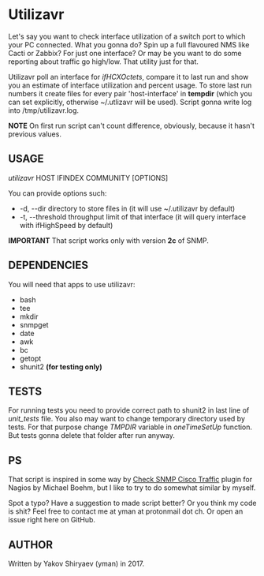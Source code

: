# Utilizavr

Let's say you want to check interface utilization of a switch port to which
your PC connected. What you gonna do? Spin up a full flavoured NMS like
Cacti or Zabbix? For just one interface? Or may be you want to do some
reporting about traffic go high/low. That utility just for that.

Utilizavr poll an interface for _ifHCXOctets_, compare it to last run
and show you an estimate of interface utilization and percent usage. To
store last run numbers it create files for every pair 'host-interface'
in __tempdir__ (which you can set explicitly, otherwise ~/.utlizavr will be
used). Script gonna write log into /tmp/utilizavr.log.

__NOTE__ On first run script can't count difference, obviously, because it
hasn't previous values.

## USAGE 

_utilizavr_ HOST IFINDEX COMMUNITY [OPTIONS]

You can provide options such:
*   -d, --dir         directory to store files in (it will use 
                            ~/.utilizavr by default)
*   -t, --threshold   throughput limit of that interface (it will query
                            interface with ifHighSpeed by default)

__IMPORTANT__ That script works only with version __2c__ of SNMP.

## DEPENDENCIES 
You will need that apps to use utilizavr:
*   bash
*   tee
*   mkdir
*   snmpget
*   date
*   awk
*   bc
*   getopt
*   shunit2 __(for testing only)__

## TESTS
For running tests you need to provide correct path to shunit2 in last line 
of *unit_tests* file. You also may want to change temporary directory used 
by tests. For that purpose change _TMPDIR_ variable in _oneTimeSetUp_ 
function. But tests gonna delete that folder after run anyway.

## PS
That script is inspired in some way by 
[Check SNMP Cisco Traffic](https://exchange.nagios.org/directory/Plugins/Hardware/Network-Gear/Cisco/Check-SNMP-Cisco-Traffic/details)
plugin for Nagios by Michael Boehm, but I like to try to do somewhat similar
by myself.

Spot a typo? Have a suggestion to made script better? Or you think my code
is shit? Feel free to contact me at yman at protonmail dot ch. Or open an
issue right here on GitHub.

## AUTHOR
Written by Yakov Shiryaev (yman) in 2017.
